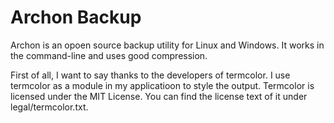 # Archon Backup
Archon is an opoen source backup utility for Linux and Windows. It works in the command-line and uses good compression.

First of all, I want to say thanks to the developers of termcolor. I use termcolor as a module in my applicatioon to style the output. Termcolor is licensed under the MIT License. You can find the license text of it under legal/termcolor.txt.
